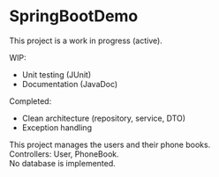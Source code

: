 # SpringBootDemo

This project is a work in progress (active).

WIP:
- Unit testing (JUnit)
- Documentation (JavaDoc)

Completed:
- Clean architecture (repository, service, DTO)
- Exception handling

This project manages the users and their phone books.<br/>
Controllers: User, PhoneBook.<br/>
No database is implemented.
